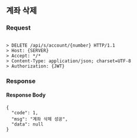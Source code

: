 ## 계좌 삭제

### Request
```

> DELETE /api/s/account/{number} HTTP/1.1
> Host: {SERVER}
> Accept: */*
> Content-Type: application/json; charset=UTF-8
> Authorization: {JWT}

```

### Response

#### Response Body
```
{
  "code": 1,
  "msg": "계좌 삭제 성공",
  "data": null
}
```